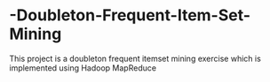 # -Doubleton-Frequent-Item-Set-Mining

This project is a doubleton frequent itemset mining exercise which is implemented using Hadoop MapReduce
